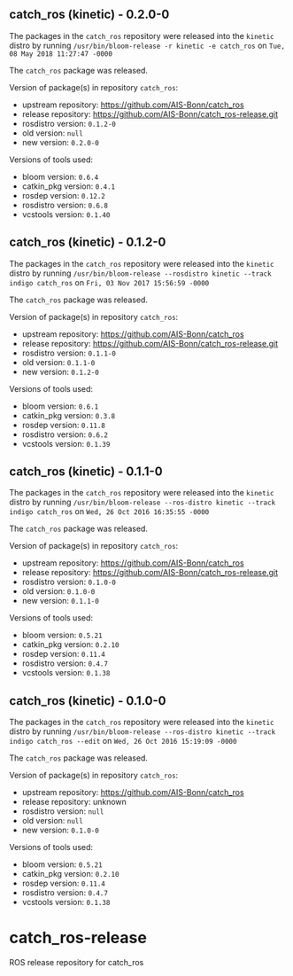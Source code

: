 ## catch_ros (kinetic) - 0.2.0-0

The packages in the `catch_ros` repository were released into the `kinetic` distro by running `/usr/bin/bloom-release -r kinetic -e catch_ros` on `Tue, 08 May 2018 11:27:47 -0000`

The `catch_ros` package was released.

Version of package(s) in repository `catch_ros`:

- upstream repository: https://github.com/AIS-Bonn/catch_ros
- release repository: https://github.com/AIS-Bonn/catch_ros-release.git
- rosdistro version: `0.1.2-0`
- old version: `null`
- new version: `0.2.0-0`

Versions of tools used:

- bloom version: `0.6.4`
- catkin_pkg version: `0.4.1`
- rosdep version: `0.12.2`
- rosdistro version: `0.6.8`
- vcstools version: `0.1.40`


## catch_ros (kinetic) - 0.1.2-0

The packages in the `catch_ros` repository were released into the `kinetic` distro by running `/usr/bin/bloom-release --rosdistro kinetic --track indigo catch_ros` on `Fri, 03 Nov 2017 15:56:59 -0000`

The `catch_ros` package was released.

Version of package(s) in repository `catch_ros`:

- upstream repository: https://github.com/AIS-Bonn/catch_ros
- release repository: https://github.com/AIS-Bonn/catch_ros-release.git
- rosdistro version: `0.1.1-0`
- old version: `0.1.1-0`
- new version: `0.1.2-0`

Versions of tools used:

- bloom version: `0.6.1`
- catkin_pkg version: `0.3.8`
- rosdep version: `0.11.8`
- rosdistro version: `0.6.2`
- vcstools version: `0.1.39`


## catch_ros (kinetic) - 0.1.1-0

The packages in the `catch_ros` repository were released into the `kinetic` distro by running `/usr/bin/bloom-release --ros-distro kinetic --track indigo catch_ros` on `Wed, 26 Oct 2016 16:35:55 -0000`

The `catch_ros` package was released.

Version of package(s) in repository `catch_ros`:

- upstream repository: https://github.com/AIS-Bonn/catch_ros
- release repository: https://github.com/AIS-Bonn/catch_ros-release.git
- rosdistro version: `0.1.0-0`
- old version: `0.1.0-0`
- new version: `0.1.1-0`

Versions of tools used:

- bloom version: `0.5.21`
- catkin_pkg version: `0.2.10`
- rosdep version: `0.11.4`
- rosdistro version: `0.4.7`
- vcstools version: `0.1.38`


## catch_ros (kinetic) - 0.1.0-0

The packages in the `catch_ros` repository were released into the `kinetic` distro by running `/usr/bin/bloom-release --ros-distro kinetic --track indigo catch_ros --edit` on `Wed, 26 Oct 2016 15:19:09 -0000`

The `catch_ros` package was released.

Version of package(s) in repository `catch_ros`:

- upstream repository: https://github.com/AIS-Bonn/catch_ros
- release repository: unknown
- rosdistro version: `null`
- old version: `null`
- new version: `0.1.0-0`

Versions of tools used:

- bloom version: `0.5.21`
- catkin_pkg version: `0.2.10`
- rosdep version: `0.11.4`
- rosdistro version: `0.4.7`
- vcstools version: `0.1.38`


# catch_ros-release
ROS release repository for catch_ros

